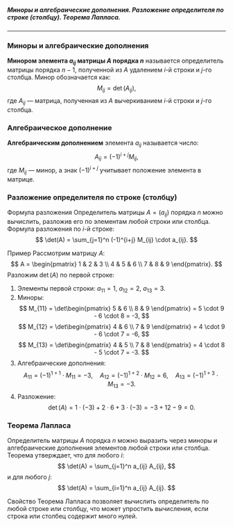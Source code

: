##### Миноры и алгебраические дополнения. Разложение определителя по строке (столбцу). Теорема Лапласа.
---
### Миноры и алгебраические дополнения
**Минором элемента $a_{ij}$ матрицы $A$ порядка $n$** называется определитель матрицы порядка $n-1$, полученной из $A$ удалением $i$-й строки и $j$-го столбца. Минор обозначается как:
$$
M_{ij} = \det(A_{ij}),
$$
где $A_{ij}$ — матрица, полученная из $A$ вычеркиванием $i$-й строки и $j$-го столбца.

### Алгебраическое дополнение
**Алгебраическим дополнением** элемента $a_{ij}$ называется число:
$$
A_{ij} = (-1)^{i+j} M_{ij},
$$
где $M_{ij}$ — минор, а знак $(-1)^{i+j}$ учитывает положение элемента в матрице.

### Разложение определителя по строке (столбцу)
Формула разложения
Определитель матрицы $A = (a_{ij})$ порядка $n$ можно вычислить, разложив его по элементам любой строки или столбца. Формула разложения по $i$-й строке:
$$
\det(A)  = \sum_{j=1}^n  (-1)^{i+j} M_{ij} \cdot  a_{ij}.
$$

Пример
Рассмотрим матрицу $A$:
$$
A = 
\begin{pmatrix}
1 & 2 & 3 \\
4 & 5 & 6 \\
7 & 8 & 9
\end{pmatrix}.
$$
Разложим $\det(A)$ по первой строке:
1. Элементы первой строки: $a_{11} = 1$, $a_{12} = 2$, $a_{13} = 3$.
2. Миноры:
   $$
   M_{11} = \det\begin{pmatrix} 5 & 6 \\ 8 & 9 \end{pmatrix} = 5 \cdot 9 - 6 \cdot 8 = -3,
   $$
   $$
   M_{12} = \det\begin{pmatrix} 4 & 6 \\ 7 & 9 \end{pmatrix} = 4 \cdot 9 - 6 \cdot 7 = -6,
   $$
   $$
   M_{13} = \det\begin{pmatrix} 4 & 5 \\ 7 & 8 \end{pmatrix} = 4 \cdot 8 - 5 \cdot 7 = -3.
   $$
3. Алгебраические дополнения:
   $$
   A_{11} = (-1)^{1+1} \cdot M_{11} = -3, \quad A_{12} = (-1)^{1+2} \cdot M_{12} = 6, \quad A_{13} = (-1)^{1+3} \cdot M_{13} = -3.
   $$
4. Разложение:
   $$
   \det(A) = 1 \cdot (-3) + 2 \cdot 6 + 3 \cdot (-3) = -3 + 12 - 9 = 0.
   $$

### Теорема Лапласа
Определитель матрицы $A$ порядка $n$ можно выразить через миноры и алгебраические дополнения элементов любой строки или столбца. Теорема утверждает, что для любого $i$:
$$
\det(A) = \sum_{j=1}^n a_{ij} A_{ij},
$$
и для любого $j$:
$$
\det(A) = \sum_{i=1}^n a_{ij} A_{ij}.
$$

Свойство
Теорема Лапласа позволяет вычислить определитель по любой строке или столбцу, что может упростить вычисления, если строка или столбец содержит много нулей.
